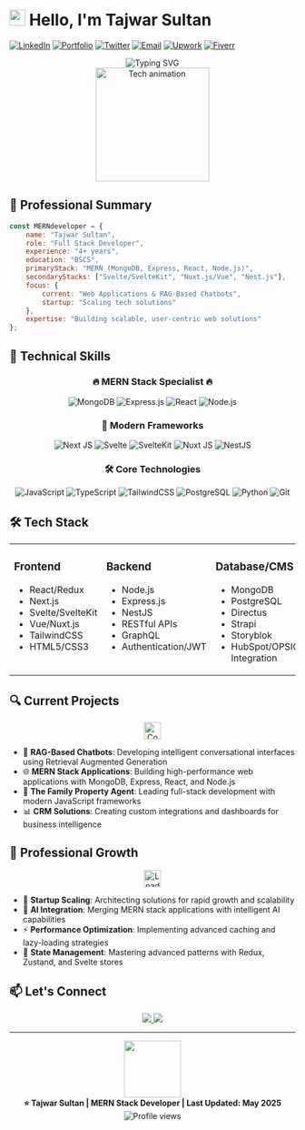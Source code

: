 # <img src="https://media.giphy.com/media/hvRJCLFzcasrR4ia7z/giphy.gif" width="28"> Hello, I'm Tajwar Sultan

[![LinkedIn](https://img.shields.io/badge/LinkedIn-0077B5?style=for-the-badge&logo=linkedin&logoColor=white)](https://www.linkedin.com/in/tajwar-sultan/)
[![Portfolio](https://img.shields.io/badge/Portfolio-FF5722?style=for-the-badge&logo=google-chrome&logoColor=white)](https://tajwarsultan.netlify.app/)
[![Twitter](https://img.shields.io/badge/Twitter-1DA1F2?style=for-the-badge&logo=twitter&logoColor=white)](your-twitter-link)
[![Email](https://img.shields.io/badge/Email-D14836?style=for-the-badge&logo=gmail&logoColor=white)](mailto:tajwar.sultan00@gmail.com)
[![Upwork](https://img.shields.io/badge/Upwork-6FDA44?style=for-the-badge&logo=upwork&logoColor=white)](https://www.upwork.com/freelancers/~01e869dbdc49f3cc26)
[![Fiverr](https://img.shields.io/badge/Fiverr-1DBF73?style=for-the-badge&logo=fiverr&logoColor=white)](https://www.fiverr.com/tajwarsultan123?public_mode=true)

<div align="center">
  <img src="https://readme-typing-svg.herokuapp.com?font=Fira+Code&weight=600&size=28&pause=1000&color=0969DA&center=true&vCenter=true&random=false&width=600&lines=MERN+Stack+Developer;Full+Stack+Engineer;Web+Application+Architect;JavaScript+Specialist" alt="Typing SVG" />
</div>

<div align="center">
  <img height="200" src="https://user-images.githubusercontent.com/74038190/229223263-cf2e4b07-2615-4f87-9c38-e37600f8381a.gif" alt="Tech animation"/>
</div>

## 💼 Professional Summary

```javascript
const MERNdeveloper = {
    name: "Tajwar Sultan",
    role: "Full Stack Developer",
    experience: "4+ years",
    education: "BSCS",
    primaryStack: "MERN (MongoDB, Express, React, Node.js)",
    secondaryStacks: ["Svelte/SvelteKit", "Nuxt.js/Vue", "Nest.js"],
    focus: {
        current: "Web Applications & RAG-Based Chatbots",
        startup: "Scaling tech solutions"
    },
    expertise: "Building scalable, user-centric web solutions"
};
```

## 🚀 Technical Skills

<div align="center">
  <h3>🔥 MERN Stack Specialist 🔥</h3>
  
  ![MongoDB](https://img.shields.io/badge/MongoDB-%234ea94b.svg?style=for-the-badge&logo=mongodb&logoColor=white)
  ![Express.js](https://img.shields.io/badge/Express.js-404D59?style=for-the-badge&logo=express&logoColor=white)
  ![React](https://img.shields.io/badge/react-%2320232a.svg?style=for-the-badge&logo=react&logoColor=%2361DAFB)
  ![Node.js](https://img.shields.io/badge/Node.js-43853D?style=for-the-badge&logo=node.js&logoColor=white)
  
  <h3>🌟 Modern Frameworks</h3>
  
  ![Next JS](https://img.shields.io/badge/Next-black?style=for-the-badge&logo=next.js&logoColor=white)
  ![Svelte](https://img.shields.io/badge/Svelte-FF3E00?style=for-the-badge&logo=svelte&logoColor=white)
  ![SvelteKit](https://img.shields.io/badge/SvelteKit-FF3E00?style=for-the-badge&logo=svelte&logoColor=white)
  ![Nuxt JS](https://img.shields.io/badge/Nuxt-002E3B?style=for-the-badge&logo=nuxtdotjs&logoColor=#00DC82)
  ![NestJS](https://img.shields.io/badge/NestJS-E0234E?style=for-the-badge&logo=nestjs&logoColor=white)
  
  <h3>🛠️ Core Technologies</h3>
  
  ![JavaScript](https://img.shields.io/badge/JavaScript-F7DF1E?style=for-the-badge&logo=javascript&logoColor=black)
  ![TypeScript](https://img.shields.io/badge/TypeScript-007ACC?style=for-the-badge&logo=typescript&logoColor=white)
  ![TailwindCSS](https://img.shields.io/badge/tailwindcss-%2338B2AC.svg?style=for-the-badge&logo=tailwind-css&logoColor=white)
  ![PostgreSQL](https://img.shields.io/badge/PostgreSQL-%23316192.svg?style=for-the-badge&logo=postgresql&logoColor=white)
  ![Python](https://img.shields.io/badge/Python-3776AB?style=for-the-badge&logo=python&logoColor=white)
  ![Git](https://img.shields.io/badge/git-%23F05033.svg?style=for-the-badge&logo=git&logoColor=white)
  
</div>

## 🛠️ Tech Stack

<div align="center">
  <table>
    <tr>
      <td valign="top">
        <h3>Frontend</h3>
        <ul>
          <li>React/Redux</li>
          <li>Next.js</li>
          <li>Svelte/SvelteKit</li>
          <li>Vue/Nuxt.js</li>
          <li>TailwindCSS</li>
          <li>HTML5/CSS3</li>
        </ul>
      </td>
      <td valign="top">
        <h3>Backend</h3>
        <ul>
          <li>Node.js</li>
          <li>Express.js</li>
          <li>NestJS</li>
          <li>RESTful APIs</li>
          <li>GraphQL</li>
          <li>Authentication/JWT</li>
        </ul>
      </td>
      <td valign="top">
        <h3>Database/CMS</h3>
        <ul>
          <li>MongoDB</li>
          <li>PostgreSQL</li>
          <li>Directus</li>
          <li>Strapi</li>
          <li>Storyblok</li>
          <li>HubSpot/OPSIQ Integration</li>
        </ul>
      </td>
    </tr>
  </table>
</div>

## 🔍 Current Projects

<div align="center">
  <img height="30" src="https://user-images.githubusercontent.com/74038190/212284087-bbe7e430-757e-4901-90bf-4cd2ce3e1852.gif" alt="Code animation" />
</div>

- 🤖 **RAG-Based Chatbots**: Developing intelligent conversational interfaces using Retrieval Augmented Generation
- 🌐 **MERN Stack Applications**: Building high-performance web applications with MongoDB, Express, React, and Node.js
- 🏡 **The Family Property Agent**: Leading full-stack development with modern JavaScript frameworks
- 📊 **CRM Solutions**: Creating custom integrations and dashboards for business intelligence

## 🌱 Professional Growth

<div align="center">
  <img height="30" src="https://user-images.githubusercontent.com/74038190/212284100-561aa473-3905-4a80-b561-0d28506553ee.gif" alt="Loading animation" />
</div>

- 🚀 **Startup Scaling**: Architecting solutions for rapid growth and scalability
- 🧠 **AI Integration**: Merging MERN stack applications with intelligent AI capabilities
- ⚡ **Performance Optimization**: Implementing advanced caching and lazy-loading strategies 
- 🔄 **State Management**: Mastering advanced patterns with Redux, Zustand, and Svelte stores

## 📫 Let's Connect

<div align="center">
  <a href="https://calendar.app.google/wnYGhuC86WcWyrUg6">
    <img src="https://img.shields.io/badge/Schedule_Meeting-4285F4?style=for-the-badge&logo=google-calendar&logoColor=white" />
  </a>
  <a href="https://github.com/tajwarsultan">
    <img src="https://img.shields.io/badge/View_Projects-181717?style=for-the-badge&logo=github&logoColor=white" />
  </a>
</div>

---

<div align="center">
  <img src="https://user-images.githubusercontent.com/74038190/212284115-f47cd8ff-2ffb-4b04-b5bf-4d1c14c0247f.gif" width="100">
  <br>
  <strong>⭐️ Tajwar Sultan | MERN Stack Developer | Last Updated: May 2025</strong>
  <br>
  <img src="https://komarev.com/ghpvc/?username=tajwarsultan&style=flat-square&color=blue" alt="Profile views"/>
</div>
